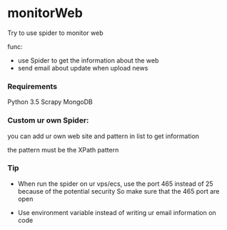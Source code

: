 # monitorWeb
Try to use spider to monitor web 

func:
  * use Spider to get the information about the web
  * send email about update when upload news
  
### Requirements
  Python 3.5
  Scrapy
  MongoDB
  
### Custom ur own Spider:

  you can add ur own web site and pattern in list to get information
  
  the pattern must be the XPath pattern
  
### Tip

  * When run the spider on ur vps/ecs, use the port 465 instead of 25 because of the potential security
    So make sure that the 465 port are open 
    
  * Use environment variable instead of writing ur email information on code
